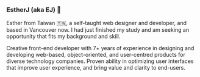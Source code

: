 ### EstherJ (aka EJ) 👋

Esther from Taiwan 🇹🇼, a self-taught web designer and developer, and based in Vancouver now. I had just finished my study and am seeking an opportunity that fits my background and skill.

Creative front-end developer with 7+ years of experience in designing and developing web-based, object-oriented, and user-centred products for diverse technology companies. Proven ability in optimizing user interfaces that improve user experience, and bring value and clarity to end-users.
